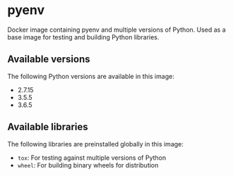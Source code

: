 # pyenv

Docker image containing pyenv and multiple versions of Python. Used as a base image for testing and building Python libraries.

## Available versions

The following Python versions are available in this image:

- 2.7.15
- 3.5.5
- 3.6.5

## Available libraries

The following libraries are preinstalled globally in this image:

- `tox`: For testing against multiple versions of Python
- `wheel`: For building binary wheels for distribution
